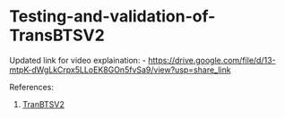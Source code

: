 # Testing-and-validation-of-TransBTSV2
Updated link for video explaination: - https://drive.google.com/file/d/13-mtpK-dWgLkCrpx5LLoEK8GOn5fvSa9/view?usp=share_link


References:
1. [TranBTSV2](https://github.com/Wenxuan-1119/TransBTS)
